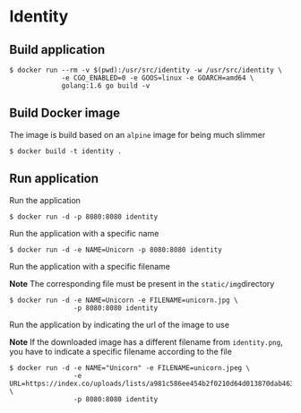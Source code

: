 # Identity

## Build application

```shell
$ docker run --rm -v $(pwd):/usr/src/identity -w /usr/src/identity \
 			 -e CGO_ENABLED=0 -e GOOS=linux -e GOARCH=amd64 \
 			 golang:1.6 go build -v
```

## Build Docker image

The image is build based on an `alpine` image for being much slimmer 

```shell
$ docker build -t identity .
```

## Run application

Run the application

```shell
$ docker run -d -p 8080:8080 identity
```

Run the application with a specific name

```shell
$ docker run -d -e NAME=Unicorn -p 8080:8080 identity
```

Run the application with a specific filename

**Note** The corresponding file must be present in the `static/img`directory

```shell
$ docker run -d -e NAME=Unicorn -e FILENAME=unicorn.jpg \
				-p 8080:8080 identity
```

Run the application by indicating the url of the image to use

**Note** If the downloaded image has a different filename from `identity.png`,
you have to indicate a specific filename according to the file

```shell
$ docker run -d -e NAME="Unicorn" -e FILENAME=unicorn.jpeg \
				-e URL=https://index.co/uploads/lists/a981c586ee454b2f0210d64d013870dab46332c8.jpeg \
				-p 8080:8080 identity
```